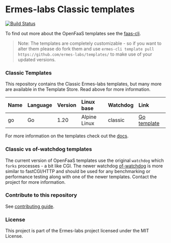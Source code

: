 # Ermes-labs Classic templates

[![Build Status](https://github.com/ermes-labs/templates/workflows/ci-only/badge.svg?branch=master)](https://github.com/ermes-labs/templates/actions)

To find out more about the OpenFaaS templates see the [faas-cli](https://github.com/openfaas/faas-cli).

> Note: The templates are completely customizable - so if you want to alter them please do fork them and use `ermes-cli template pull https://github.com/ermes-labs/templates/` to make use of your updated versions.

### Classic Templates

This repository contains the Classic Ermes-labs templates, but many more are available in the Template Store. Read above for more information.

| Name | Language | Version | Linux base   | Watchdog | Link                                                                           |
| :--- | :------- | :------ | :----------- | :------- | :----------------------------------------------------------------------------- |
| go   | Go       | 1.20    | Alpine Linux | classic  | [Go template](https://github.com/ermes-labs/templates/tree/master/template/go) |

For more information on the templates check out the [docs](https://docs.openfaas.com/cli/templates/).

### Classic vs of-watchdog templates

The current version of OpenFaaS templates use the original `watchdog` which `forks` processes - a bit like CGI. The newer watchdog [of-watchdog](https://github.com/openfaas-incubator/of-watchdog) is more similar to fastCGI/HTTP and should be used for any benchmarking or performance testing along with one of the newer templates. Contact the project for more information.

### Contribute to this repository

See [contributing guide](https://github.com/ermes-labs/templates/blob/master/CONTRIBUTING.md).

### License

This project is part of the Ermes-labs project licensed under the MIT License.
